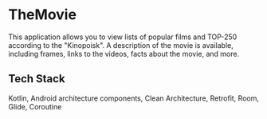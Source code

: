 # TheMovie

This application allows you to view lists of popular films and TOP-250 according to the "Kinopoisk".
A description of the movie is available, including frames, links to the videos, facts about the movie, and more. 

## Tech Stack

Kotlin, Android architecture components, Clean Architecture, Retrofit, Room, Glide, Coroutine
